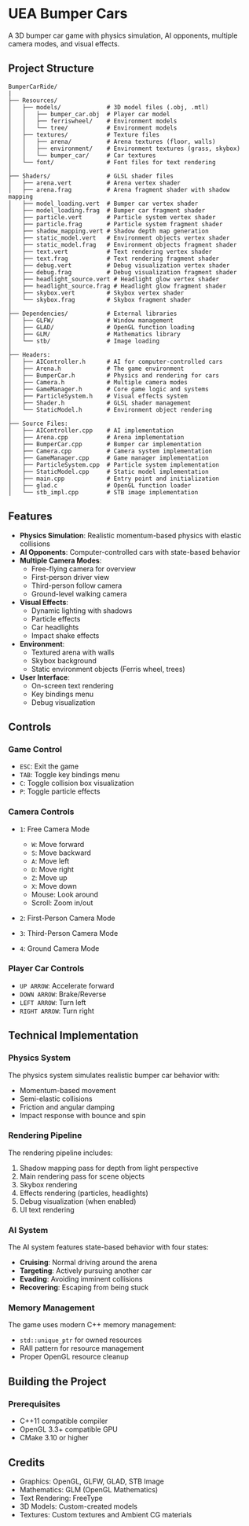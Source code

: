 ﻿# UEA Bumper Cars

A 3D bumper car game with physics simulation, AI opponents, multiple camera modes, and visual effects.

## Project Structure

```
BumperCarRide/
|
├── Resources/
│   ├── models/             # 3D model files (.obj, .mtl)
│   │   ├── bumper_car.obj  # Player car model
│   │   ├── ferriswheel/    # Environment models
│   │   └── tree/           # Environment models
│   ├── textures/           # Texture files
│   │   ├── arena/          # Arena textures (floor, walls)
│   │   ├── environment/    # Environment textures (grass, skybox)
│   │   └── bumper_car/     # Car textures
│   └── font/               # Font files for text rendering
│
├── Shaders/                # GLSL shader files
│   ├── arena.vert          # Arena vertex shader
│   ├── arena.frag          # Arena fragment shader with shadow mapping
│   ├── model_loading.vert  # Bumper car vertex shader
│   ├── model_loading.frag  # Bumper car fragment shader
│   ├── particle.vert       # Particle system vertex shader
│   ├── particle.frag       # Particle system fragment shader
│   ├── shadow_mapping.vert # Shadow depth map generation
│   ├── static_model.vert   # Environment objects vertex shader
│   ├── static_model.frag   # Environment objects fragment shader
│   ├── text.vert           # Text rendering vertex shader
│   ├── text.frag           # Text rendering fragment shader
│   ├── debug.vert          # Debug visualization vertex shader
│   ├── debug.frag          # Debug visualization fragment shader
│   ├── headlight_source.vert # Headlight glow vertex shader
│   ├── headlight_source.frag # Headlight glow fragment shader
│   ├── skybox.vert         # Skybox vertex shader
│   └── skybox.frag         # Skybox fragment shader
│
├── Dependencies/           # External libraries
│   ├── GLFW/               # Window management
│   ├── GLAD/               # OpenGL function loading
│   ├── GLM/                # Mathematics library
│   └── stb/                # Image loading
│   
├── Headers:
│   ├── AIController.h      # AI for computer-controlled cars
│   ├── Arena.h             # The game environment
│   ├── BumperCar.h         # Physics and rendering for cars
│   ├── Camera.h            # Multiple camera modes
│   ├── GameManager.h       # Core game logic and systems
│   ├── ParticleSystem.h    # Visual effects system
│   ├── Shader.h            # GLSL shader management
│   └── StaticModel.h       # Environment object rendering
│
├── Source Files:
│   ├── AIController.cpp    # AI implementation
│   ├── Arena.cpp           # Arena implementation
│   ├── BumperCar.cpp       # Bumper car implementation
│   ├── Camera.cpp          # Camera system implementation
│   ├── GameManager.cpp     # Game manager implementation
│   ├── ParticleSystem.cpp  # Particle system implementation
│   ├── StaticModel.cpp     # Static model implementation
│   ├── main.cpp            # Entry point and initialization
│   ├── glad.c              # OpenGL function loader
│   └── stb_impl.cpp        # STB image implementation
```

## Features

- **Physics Simulation**: Realistic momentum-based physics with elastic collisions
- **AI Opponents**: Computer-controlled cars with state-based behavior
- **Multiple Camera Modes**:
  - Free-flying camera for overview
  - First-person driver view
  - Third-person follow camera
  - Ground-level walking camera
- **Visual Effects**:
  - Dynamic lighting with shadows
  - Particle effects
  - Car headlights
  - Impact shake effects
- **Environment**:
  - Textured arena with walls
  - Skybox background
  - Static environment objects (Ferris wheel, trees)
- **User Interface**:
  - On-screen text rendering
  - Key bindings menu
  - Debug visualization

## Controls

### Game Control
- `ESC`: Exit the game
- `TAB`: Toggle key bindings menu
- `C`: Toggle collision box visualization
- `P`: Toggle particle effects

### Camera Controls
- `1`: Free Camera Mode
  - `W`: Move forward
  - `S`: Move backward
  - `A`: Move left
  - `D`: Move right
  - `Z`: Move up
  - `X`: Move down
  - Mouse: Look around
  - Scroll: Zoom in/out

- `2`: First-Person Camera Mode
- `3`: Third-Person Camera Mode
- `4`: Ground Camera Mode

### Player Car Controls
- `UP ARROW`: Accelerate forward
- `DOWN ARROW`: Brake/Reverse
- `LEFT ARROW`: Turn left
- `RIGHT ARROW`: Turn right

## Technical Implementation

### Physics System

The physics system simulates realistic bumper car behavior with:
- Momentum-based movement
- Semi-elastic collisions
- Friction and angular damping
- Impact response with bounce and spin

### Rendering Pipeline

The rendering pipeline includes:
1. Shadow mapping pass for depth from light perspective
2. Main rendering pass for scene objects
3. Skybox rendering
4. Effects rendering (particles, headlights)
5. Debug visualization (when enabled)
6. UI text rendering

### AI System

The AI system features state-based behavior with four states:
- **Cruising**: Normal driving around the arena
- **Targeting**: Actively pursuing another car
- **Evading**: Avoiding imminent collisions
- **Recovering**: Escaping from being stuck

### Memory Management

The game uses modern C++ memory management:
- `std::unique_ptr` for owned resources
- RAII pattern for resource management
- Proper OpenGL resource cleanup

## Building the Project

### Prerequisites
- C++11 compatible compiler
- OpenGL 3.3+ compatible GPU
- CMake 3.10 or higher

## Credits

- Graphics: OpenGL, GLFW, GLAD, STB Image
- Mathematics: GLM (OpenGL Mathematics)
- Text Rendering: FreeType
- 3D Models: Custom-created models
- Textures: Custom textures and Ambient CG materials